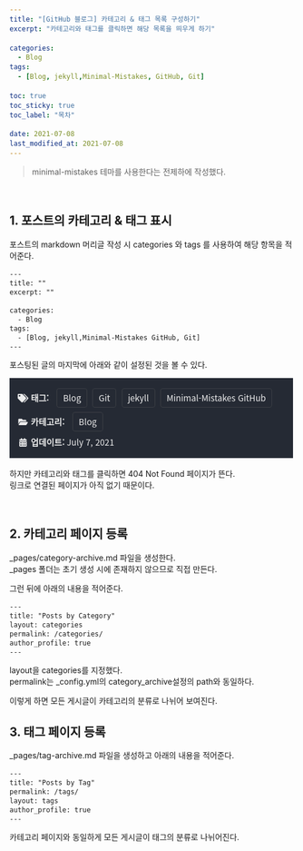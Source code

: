 ```yaml
---
title: "[GitHub 블로그] 카테고리 & 태그 목록 구성하기"
excerpt: "카테고리와 태그를 클릭하면 해당 목록을 띄우게 하기"

categories:
  - Blog
tags:
  - [Blog, jekyll,Minimal-Mistakes, GitHub, Git]

toc: true
toc_sticky: true
toc_label: "목차"

date: 2021-07-08
last_modified_at: 2021-07-08
---
```


> minimal-mistakes 테마를 사용한다는 전제하에 작성했다.

<br/>

## 1. 포스트의 카테고리 & 태그 표시

포스트의 markdown 머리글 작성 시 categories 와 tags 를 사용하여 해당 항목을 적어준다.   

```
---
title: ""
excerpt: ""

categories:
  - Blog
tags:
  - [Blog, jekyll,Minimal-Mistakes GitHub, Git]
---
```

포스팅된 글의 마지막에 아래와 같이 설정된 것을 볼 수 있다.

![images](../images/Screenshot1.png)

하지만 카테고리와 태그를 클릭하면 404 Not Found 페이지가 뜬다.   
링크로 연결된 페이지가 아직 없기 때문이다.

<br/>

## 2. 카테고리 페이지 등록

_pages/category-archive.md 파일을 생성한다.   
_pages 폴더는 초기 생성 시에 존재하지 않으므로 직접 만든다.

그런 뒤에 아래의 내용을 적어준다.

```
---
title: "Posts by Category"
layout: categories
permalink: /categories/
author_profile: true
---
```

layout을 categories를 지정했다.   
permalink는 _config.yml의 category_archive설정의 path와 동일하다.

이렇게 하면 모든 게시글이 카테고리의 분류로 나뉘어 보여진다.

## 3. 태그 페이지 등록

_pages/tag-archive.md 파일을 생성하고 아래의 내용을 적어준다.

```
---
title: "Posts by Tag"
permalink: /tags/
layout: tags
author_profile: true
---
```

카테고리 페이지와 동일하게 모든 게시글이 태그의 분류로 나뉘어진다.